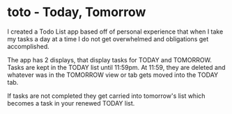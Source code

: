 # toto - Today, Tomorrow

I created a Todo List app based off of personal experience that when I take my tasks a day at a time I do not get overwhelmed and obligations get accomplished.

The app has 2 displays, that display tasks for TODAY and TOMORROW. Tasks are kept in the TODAY list until 11:59pm. At 11:59, they are deleted and whatever was in the TOMORROW view or tab gets moved into the TODAY tab.

If tasks are not completed they get carried into tomorrow's list which becomes a task in your renewed TODAY list.
